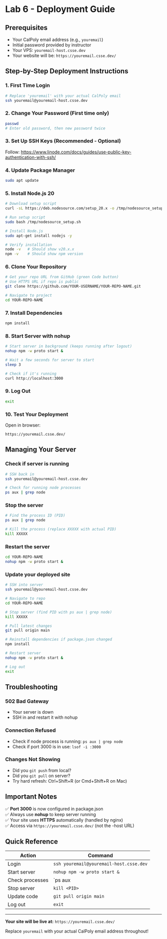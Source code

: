 # Lab 6 - Deployment Guide

## Prerequisites
- Your CalPoly email address (e.g., `youremail`)
- Initial password provided by instructor
- Your VPS: `youremail-host.csse.dev`
- Your website will be: `https://youremail.csse.dev/`

## Step-by-Step Deployment Instructions

### 1. First Time Login
```bash
# Replace 'youremail' with your actual CalPoly email
ssh youremail@youremail-host.csse.dev
```

### 2. Change Your Password (First time only)
```bash
passwd
# Enter old password, then new password twice
```

### 3. Set Up SSH Keys (Recommended - Optional)
Follow: https://www.linode.com/docs/guides/use-public-key-authentication-with-ssh/

### 4. Update Package Manager
```bash
sudo apt update
```

### 5. Install Node.js 20
```bash
# Download setup script
curl -sL https://deb.nodesource.com/setup_20.x -o /tmp/nodesource_setup.sh

# Run setup script
sudo bash /tmp/nodesource_setup.sh

# Install Node.js
sudo apt-get install nodejs -y

# Verify installation
node -v   # Should show v20.x.x
npm -v    # Should show npm version
```

### 6. Clone Your Repository
```bash
# Get your repo URL from GitHub (green Code button)
# Use HTTPS URL if repo is public
git clone https://github.com/YOUR-USERNAME/YOUR-REPO-NAME.git

# Navigate to project
cd YOUR-REPO-NAME
```

### 7. Install Dependencies
```bash
npm install
```

### 8. Start Server with nohup
```bash
# Start server in background (keeps running after logout)
nohup npm -w proto start &

# Wait a few seconds for server to start
sleep 3

# Check if it's running
curl http://localhost:3000
```

### 9. Log Out
```bash
exit
```

### 10. Test Your Deployment
Open in browser:
```
https://youremail.csse.dev/
```

## Managing Your Server

### Check if server is running
```bash
# SSH back in
ssh youremail@youremail-host.csse.dev

# Check for running node processes
ps aux | grep node
```

### Stop the server
```bash
# Find the process ID (PID)
ps aux | grep node

# Kill the process (replace XXXXX with actual PID)
kill XXXXX
```

### Restart the server
```bash
cd YOUR-REPO-NAME
nohup npm -w proto start &
```

### Update your deployed site
```bash
# SSH into server
ssh youremail@youremail-host.csse.dev

# Navigate to repo
cd YOUR-REPO-NAME

# Stop server (find PID with ps aux | grep node)
kill XXXXX

# Pull latest changes
git pull origin main

# Reinstall dependencies if package.json changed
npm install

# Restart server
nohup npm -w proto start &

# Log out
exit
```

## Troubleshooting

### 502 Bad Gateway
- Your server is down
- SSH in and restart it with nohup

### Connection Refused
- Check if node process is running: `ps aux | grep node`
- Check if port 3000 is in use: `lsof -i :3000`

### Changes Not Showing
- Did you `git push` from local?
- Did you `git pull` on server?
- Try hard refresh: Ctrl+Shift+R (or Cmd+Shift+R on Mac)

## Important Notes

✅ **Port 3000** is now configured in package.json  
✅ Always use **nohup** to keep server running  
✅ Your site uses **HTTPS** automatically (handled by nginx)  
✅ Access via `https://youremail.csse.dev/` (not the -host URL)

## Quick Reference

| Action | Command |
|--------|---------|
| Login | `ssh youremail@youremail-host.csse.dev` |
| Start server | `nohup npm -w proto start &` |
| Check processes | `ps aux | grep node` |
| Stop server | `kill <PID>` |
| Update code | `git pull origin main` |
| Log out | `exit` |

---

**Your site will be live at:** `https://youremail.csse.dev/`

Replace `youremail` with your actual CalPoly email address throughout!

